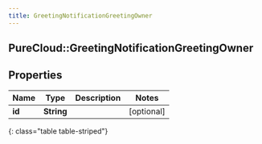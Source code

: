 ```yaml
---
title: GreetingNotificationGreetingOwner
---
```

## PureCloud::GreetingNotificationGreetingOwner

## Properties

|Name | Type | Description | Notes|
|------------ | ------------- | ------------- | -------------|
| **id** | **String** |  | [optional] |
{: class="table table-striped"}


